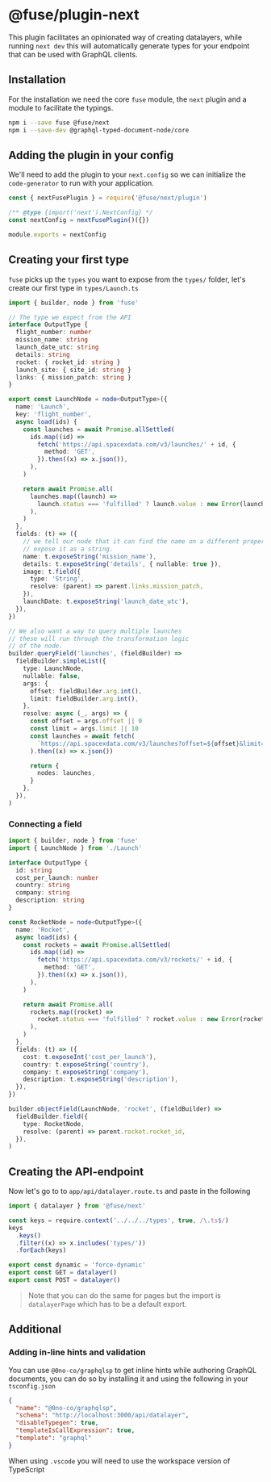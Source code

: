 # @fuse/plugin-next

This plugin facilitates an opinionated way of creating datalayers, while running `next dev`
this will automatically generate types for your endpoint that can be used with GraphQL clients.

## Installation

For the installation we need the core `fuse` module, the `next` plugin and a module
to facilitate the typings.

```sh
npm i --save fuse @fuse/next
npm i --save-dev @graphql-typed-document-node/core
```

## Adding the plugin in your config

We'll need to add the plugin to your `next.config` so we can initialize the `code-generator`
to run with your application.

```js
const { nextFusePlugin } = require('@fuse/next/plugin')

/** @type {import('next').NextConfig} */
const nextConfig = nextFusePlugin()({})

module.exports = nextConfig
```

## Creating your first type

`fuse` picks up the `types` you want to expose from the `types/` folder, let's create our first type
in `types/Launch.ts`

```ts
import { builder, node } from 'fuse'

// The type we expect from the API
interface OutputType {
  flight_number: number
  mission_name: string
  launch_date_utc: string
  details: string
  rocket: { rocket_id: string }
  launch_site: { site_id: string }
  links: { mission_patch: string }
}

export const LaunchNode = node<OutputType>({
  name: 'Launch',
  key: 'flight_number',
  async load(ids) {
    const launches = await Promise.allSettled(
      ids.map((id) =>
        fetch('https://api.spacexdata.com/v3/launches/' + id, {
          method: 'GET',
        }).then((x) => x.json()),
      ),
    )

    return await Promise.all(
      launches.map((launch) =>
        launch.status === 'fulfilled' ? launch.value : new Error(launch.reason),
      ),
    )
  },
  fields: (t) => ({
    // we tell our node that it can find the name on a different property named mission_name and to
    // expose it as a string.
    name: t.exposeString('mission_name'),
    details: t.exposeString('details', { nullable: true }),
    image: t.field({
      type: 'String',
      resolve: (parent) => parent.links.mission_patch,
    }),
    launchDate: t.exposeString('launch_date_utc'),
  }),
})

// We also want a way to query multiple launches
// these will run through the transformation logic
// of the node.
builder.queryField('launches', (fieldBuilder) =>
  fieldBuilder.simpleList({
    type: LaunchNode,
    nullable: false,
    args: {
      offset: fieldBuilder.arg.int(),
      limit: fieldBuilder.arg.int(),
    },
    resolve: async (_, args) => {
      const offset = args.offset || 0
      const limit = args.limit || 10
      const launches = await fetch(
        `https://api.spacexdata.com/v3/launches?offset=${offset}&limit=${limit}`,
      ).then((x) => x.json())

      return {
        nodes: launches,
      }
    },
  }),
)
```

### Connecting a field

```ts
import { builder, node } from 'fuse'
import { LaunchNode } from './Launch'

interface OutputType {
  id: string
  cost_per_launch: number
  country: string
  company: string
  description: string
}

const RocketNode = node<OutputType>({
  name: 'Rocket',
  async load(ids) {
    const rockets = await Promise.allSettled(
      ids.map((id) =>
        fetch('https://api.spacexdata.com/v3/rockets/' + id, {
          method: 'GET',
        }).then((x) => x.json()),
      ),
    )

    return await Promise.all(
      rockets.map((rocket) =>
        rocket.status === 'fulfilled' ? rocket.value : new Error(rocket.reason),
      ),
    )
  },
  fields: (t) => ({
    cost: t.exposeInt('cost_per_launch'),
    country: t.exposeString('country'),
    company: t.exposeString('company'),
    description: t.exposeString('description'),
  }),
})

builder.objectField(LaunchNode, 'rocket', (fieldBuilder) =>
  fieldBuilder.field({
    type: RocketNode,
    resolve: (parent) => parent.rocket.rocket_id,
  }),
)
```

## Creating the API-endpoint

Now let's go to to `app/api/datalayer.route.ts` and paste in the following

```ts
import { datalayer } from '@fuse/next'

const keys = require.context('../../../types', true, /\.ts$/)
keys
  .keys()
  .filter((x) => x.includes('types/'))
  .forEach(keys)

export const dynamic = 'force-dynamic'
export const GET = datalayer()
export const POST = datalayer()
```

> Note that you can do the same for pages but the import is `datalayerPage` which has to be a default export.

## Additional

### Adding in-line hints and validation

You can use `@0no-co/graphqlsp` to get inline hints while authoring GraphQL documents, you can do so by installing it
and using the following in your `tsconfig.json`

```json
{
  "name": "@0no-co/graphqlsp",
  "schema": "http://localhost:3000/api/datalayer",
  "disableTypegen": true,
  "templateIsCallExpression": true,
  "template": "graphql"
}
```

When using `.vscode` you will need to use the workspace version of TypeScript
